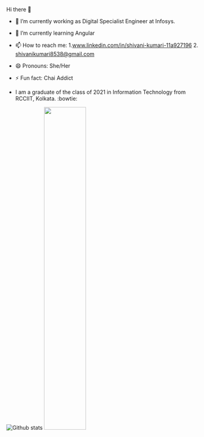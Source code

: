 Hi there 👋

- 🔭 I’m currently working as Digital Specialist Engineer at Infosys.
- 🌱 I’m currently learning Angular
- 📫 How to reach me: 
            1.www.linkedin.com/in/shivani-kumari-11a927196 
            2. shivanikumari8538@gmail.com

- 😄 Pronouns: She/Her
- ⚡ Fun fact: Chai Addict
- I am a graduate of the class of 2021 in Information Technology from RCCIIT, Kolkata. :bowtie:

![Github stats](https://github-readme-stats.vercel.app/api?username=Shivanisingh1809&theme=highcontrast&show_icons=true&count_private=true)
<img src="https://github-readme-stats.vercel.app/api/top-langs/?username=Shivanisingh&layout=compact&theme=prussian" width="46.6%"> 

